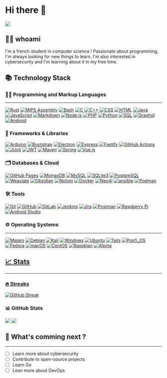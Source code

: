 <div>
    <h1> Hi there 👋 </h1>
    <a href="#"><img src="https://komarev.com/ghpvc/?username=i5-650"/></a>
</div>

## 🙋‍♂️ whoami
I'm a french student in computer science ! Passionate about programming, I'm always looking for new things to learn. I'm also interested in cybersecurity and I'm learning about it in my free time.

## 📚 Technology Stack
### 🧑‍💻 Programming and Markup Languages
___
<a href="https://github.com/search?q=user%3Ai5-650+language%3Arust"><img alt="Rust" src="https://img.shields.io/badge/Rust-121011?logo=rust&logoColor=white"></a>
<a href="https://github.com/search?q=user%3Ai5-650+language%3Aassembly"><img alt="MIPS Assembly" src="https://custom-icon-badges.demolab.com/badge/Assembly-525252.svg?logo=asm-hex&logoColor=white"></a>
<a href="https://github.com/search?q=user%3Ai5-650+language%3Abash"><img alt="Bash" src="https://img.shields.io/badge/Bash-121011.svg?logo=gnu-bash&logoColor=white"></a>
<a href="https://github.com/search?q=user%3Ai5-650+language%3Ac"><img alt="C" src="https://custom-icon-badges.demolab.com/badge/C-03599C.svg?logo=c-in-hexagon&logoColor=white"></a>
<a href="https://github.com/search?q=user%3Ai5-650+language%3Acpp"><img alt="C++" src="https://custom-icon-badges.demolab.com/badge/C++-9C033A.svg?logo=cpp2&logoColor=white"></a>
<a href="https://github.com/search?q=user%3Ai5-650+language%3Acss"><img alt="CSS" src="https://img.shields.io/badge/CSS-1572B6.svg?logo=css3&logoColor=white"></a>
<a href="https://github.com/search?q=user%3Ai5-650+language%3Ahtml"><img alt="HTML" src="https://img.shields.io/badge/HTML-E34F26.svg?logo=html5&logoColor=white"></a>
<a href="https://github.com/search?q=user%3Ai5-650+language%3Ajava"><img alt="Java" src="https://custom-icon-badges.demolab.com/badge/Java-007396.svg?logo=java&logoColor=white"></a>
<a href="https://github.com/search?q=user%3Ai5-650+language%3Ajavascript"><img alt="JavaScript" src="https://img.shields.io/badge/JavaScript-F7DF1E.svg?logo=javascript&logoColor=black"></a>
<a href="https://github.com/search?q=user%3Ai5-650+language%3Amarkdown"><img alt="Markdown" src="https://img.shields.io/badge/Markdown-000000.svg?logo=markdown&logoColor=white"></a>
<a href="https://github.com/search?q=user%3Ai5-650+language%3Ajavascript"><img alt="Node.js" src="https://img.shields.io/badge/Node.js-43853D.svg?logo=node.js&logoColor=white"></a>
<a href="https://github.com/search?q=user%3Ai5-650+language%3Aphp"><img alt="PHP" src="https://img.shields.io/badge/PHP-777BB4.svg?logo=php&logoColor=white"></a>
<a href="https://github.com/search?q=user%3Ai5-650+language%3Apython"><img alt="Python" src="https://img.shields.io/badge/Python-14354C.svg?logo=python&logoColor=white"></a>
<a href="https://github.com/search?q=user%3Ai5-650+language%3Asql"><img alt="SQL" src="https://custom-icon-badges.demolab.com/badge/SQL-025E8C.svg?logo=database&logoColor=white"></a>
<a href="https://github.com/search?q=user%3Ai5-650+language%3Agraphql"><img alt="Graphql" src="https://img.shields.io/badge/-GraphQL-E10098?&logo=graphql&logoColor=white"></a>
<a href="#"><img alt="Android" src="https://img.shields.io/badge/Android-3DDC84?logo=android&logoColor=white"></a>

### 🧳 Frameworks & Libraries
<a href="#"><img alt="Arduino" src="https://img.shields.io/badge/-Arduino-00979D?logo=Arduino&logoColor=white"></a>
<a href="#"><img alt="Bootstrap" src="https://img.shields.io/badge/-Bootstrap-563D7C?logo=bootstrap&logoColor=white"></a>
<a href="#"><img alt="Electron" src="https://img.shields.io/badge/-Electron-47848F?logo=electron&logoColor=white"></a>
<a href="#"><img alt="Express" src="https://img.shields.io/badge/-Express-000000?logo=express&logoColor=white"></a>
<a href="#"><img alt="Fastify" src="https://img.shields.io/badge/-Fastify-000000?logo=fastify&logoColor=white"></a>
<a href="#"><img alt="GitHub Actions" src="https://img.shields.io/badge/-GitHub%20Actions-2088FF?logo=github-actions&logoColor=white"></a>
<a href="#"><img alt="JUnit" src="https://img.shields.io/badge/-JUnit-25A162?logo=junit5&logoColor=white"></a>
<a href="#"><img alt="JWT" src="https://img.shields.io/badge/-JWT-black?logo=JSON%20web%20tokens&logoColor=white"></a>
<a href="#"><img alt="Maven" src="https://img.shields.io/badge/-Maven-C71A36?logo=apache-maven&logoColor=white"></a>
<a href="#"><img alt="Spring" src="https://img.shields.io/badge/-Spring-6DB33F?logo=spring&logoColor=white"></a>
<a href="#"><img alt="Vue.js" src="https://img.shields.io/badge/-Vue.js-4FC08D?logo=vuedotjs&logoColor=white"></a>

### 🗂️ Databases & Cloud
<a href="#"><img alt="GitHub Pages" src="https://img.shields.io/badge/GitHub%20Pages-327FC7.svg?logo=github&logoColor=white"></a>
<a href="#"><img alt="MongoDB" src="https://img.shields.io/badge/MongoDB-4EA94B?logo=mongodb&logoColor=white"></a>
<a href="#"><img alt="MySQL" src="https://img.shields.io/badge/MySQL-00000F?logo=mysql&logoColor=white"></a>
<a href="#"><img alt="SQLite3" src="https://img.shields.io/badge/SQLite-07405E?logo=sqlite&logoColor=white"></a>
<a href="#"><img alt="PostgreSQL" src="https://img.shields.io/badge/PostgreSQL-336791?logo=postgresql&logoColor=white"></a>
<a href="#"><img alt="Weaviate" src="https://img.shields.io/badge/Weaviate-FF6C37?logo=weaviate&logoColor=white"></a>
<a href="#"><img alt="Obsidian" src="https://img.shields.io/badge/Obsidian-%23483699.svg?logo=obsidian&logoColor=white"></a>
<a href="#"><img alt="Notion" src="https://img.shields.io/badge/Notion-%23000000.svg?logo=notion&logoColor=white"></a>
<a href="#"><img alt="Docker" src="https://img.shields.io/badge/docker-%230db7ed.svg?logo=docker&logoColor=white"></a>
<a href="#"><img alt="Neo4j" src="https://img.shields.io/badge/Neo4j-008CC1?logo=neo4j&logoColor=white"></a>
<a href="#"><img alt="ansible" src="https://img.shields.io/badge/Ansible-%231A1918.svg?logo=ansible&logoColor=EE0000"></a>
<a href="#"><img alt="Podman" src="https://img.shields.io/badge/Podman-3E863D?logo=podman&logoColor=white"></a>

### 🛠️ Tools
<a href="#"><img alt="Git" src="https://img.shields.io/badge/Git-F05032?logo=git&logoColor=white"></a>
<a href="#"><img alt="GitHub" src="https://img.shields.io/badge/GitHub-181717?logo=github&logoColor=white"></a>
<a href="#"><img alt="GitLab" src="https://img.shields.io/badge/GitLab-FCA121?logo=gitlab&logoColor=white"></a>
<a href="#"><img alt="Jenkins" src="https://img.shields.io/badge/Jenkins-D24939?logo=jenkins&logoColor=white"></a>
<a href="#"><img alt="Jira" src="https://img.shields.io/badge/Jira-0052CC?logo=jira&logoColor=white"></a>
<a href="#"><img alt="Postman" src="https://img.shields.io/badge/Postman-FF6C37?logo=postman&logoColor=white"></a>
<a href="#"><img alt="Raspberry Pi" src="https://img.shields.io/badge/-RaspberryPi-C51A4A?logo=Raspberry-Pi"></a>
<a href="#"><img alt="Android Studio" src="https://img.shields.io/badge/Android%20Studio-3DDC84?logo=android-studio&logoColor=white"></a>


### ⚙️ Operating Systems
___
<a href="#"><img alt="Majaro" src="https://img.shields.io/badge/Manjaro-35BF5C?logo=Manjaro&logoColor=white"></a>
<a href="#"><img alt="Debian" src="https://img.shields.io/badge/Debian-D70A53?logo=debian&logoColor=white"></a>
<a href="#"><img alt="Kali" src="https://img.shields.io/badge/Kali-268BEE?logo=kalilinux&logoColor=white"></a>
<a href="#"><img alt="Windows" src="https://img.shields.io/badge/Windows-0078D6?logo=windows&logoColor=white"></a>
<a href="#"><img alt="Ubuntu" src="https://img.shields.io/badge/Ubuntu-E95420?logo=ubuntu&logoColor=white"></a>
<a href="#"><img alt="Tails" src="https://img.shields.io/badge/Tails%20-56347C?&logo=tails&logoColor=white"></a>
<a href="#"><img alt="Pop!\_OS" src="https://img.shields.io/badge/Pop!_OS-48B9C7?logo=Pop!_OS&logoColor=white"></a>
<a href="#"><img alt="Fedora" src="https://img.shields.io/badge/Fedora-294172?logo=fedora&logoColor=white"></a>
<a href="#"><img alt="macOS" src="https://img.shields.io/badge/mac%20os-000000?logo=macos&logoColor=F0F0F0"></a>
<a href="#"><img alt="CentOS" src="https://img.shields.io/badge/CentOS-262577?logo=centos&logoColor=white"></a>
<a href="#"><img alt="Raspbian" src="https://img.shields.io/badge/Raspbian-A22846?logo=raspberry-pi&logoColor=white"></a>
<a href="#"><img alt="Alpine" >

## 📈 Stats
___
### 🔥 Streaks
<a href="https://git.io/streak-stats"><img src="https://streak-stats.demolab.com?user=i5-650&theme=blue-navy" alt="GitHub Streak" /></a>

### 📊 GitHub Stats
<a href="https://github.com/anuraghazra/github-readme-stats"><img src="https://github-readme-stats.vercel.app/api?username=i5-650&show_icons=true&theme=tokyonight"/></a>
<a href="https://github.com/anuraghazra/github-readme-stats"><img src="https://github-readme-stats.vercel.app/api/top-langs/?username=i5-650&layout=compact&theme=tokyonight"/></a>

## 🔭 What's comming next ?
___

- [ ] Learn more about cybersecurity
- [ ] Contribute to open-source projects
- [ ] Learn Go
- [ ] Lean more about DevOps
